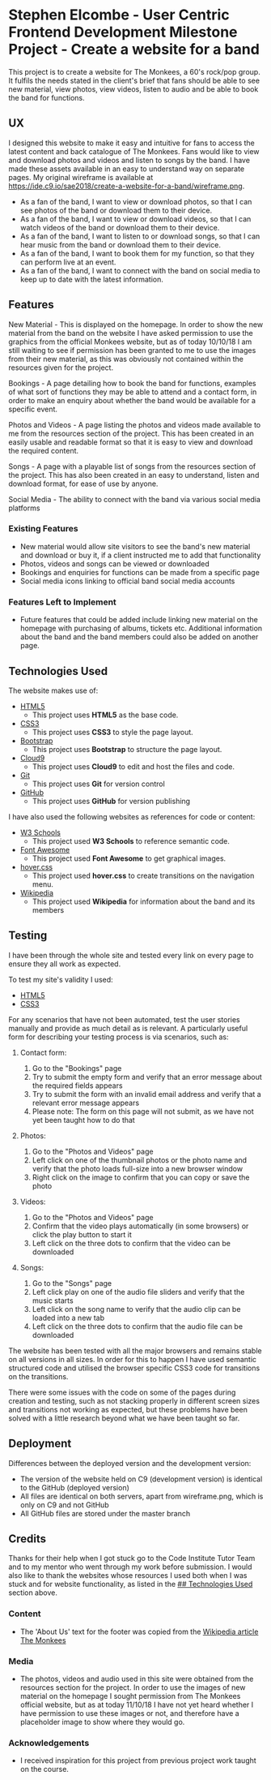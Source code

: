 # Stephen Elcombe - User Centric Frontend Development Milestone Project - Create a website for a band

This project is to create a website for The Monkees, a 60's rock/pop group. It fulfils the needs stated in the client's brief that fans should be able to see new material, view photos, view videos, listen to audio and be able to book the band for functions.

 
## UX
 
I designed this website to make it easy and intuitive for fans to access the latest content and back catalogue of The Monkees. Fans would like to view and download photos and videos and listen to songs by the band. I have made these assets available in an easy to understand way on separate pages. My original wireframe is available at https://ide.c9.io/sae2018/create-a-website-for-a-band/wireframe.png.

- As a fan of the band, I want to view or download photos, so that I can see photos of the band or download them to their device.
- As a fan of the band, I want to view or download videos, so that I can watch videos of the band or download them to their device.
- As a fan of the band, I want to listen to or download songs, so that I can hear music from the band or download them to their device.
- As a fan of the band, I want to book them for my function, so that they can perform live at an event.
- As a fan of the band, I want to connect with the band on social media to keep up to date with the latest information.


## Features

New Material - This is displayed on the homepage. In order to show the new material from the band on the website I have asked permission to use the graphics from the official Monkees website, but as of today 10/10/18 I am still waiting to see if permission has been granted to me to use the images from their new material, as this was obviously not contained within the resources given for the project.

Bookings - A page detailing how to book the band for functions, examples of what sort of functions they may be able to attend and a contact form, in order to make an enquiry about whether the band would be available for a specific event.

Photos and Videos - A page listing the photos and videos made available to me from the resources section of the project. This has been created in an easily usable and readable format so that it is easy to view and download the required content.

Songs - A page with a playable list of songs from the resources section of the project. This has also been created in an easy to understand, listen and download format, for ease of use by anyone.

Social Media - The ability to connect with the band via various social media platforms

 
### Existing Features
- New material would allow site visitors to see the band's new material and download or buy it, if a client instructed me to add that functionality
- Photos, videos and songs can be viewed or downloaded
- Bookings and enquiries for functions can be made from a specific page
- Social media icons linking to official band social media accounts


### Features Left to Implement
- Future features that could be added include linking new material on the homepage with purchasing of albums, tickets etc. Additional information about the band and the band members could also be added on another page.


## Technologies Used

The website makes use of:
- [HTML5](https://www.w3.org)
    - This project uses **HTML5** as the base code.
- [CSS3](https://www.w3.org)
    - This project uses **CSS3** to style the page layout.
- [Bootstrap](https://getbootstrap.com)
    - This project uses **Bootstrap** to structure the page layout.
- [Cloud9](https://ide.c9.io)
    - This project uses **Cloud9** to edit and host the files and code.
- [Git](https://git-scm.com/)
    - This project uses **Git** for version control
- [GitHub](https://github.com)
    - This project uses **GitHub** for version publishing

I have also used the following websites as references for code or content:
- [W3 Schools](www.w3schools.com)
    - This project used **W3 Schools** to reference semantic code.
- [Font Awesome](www.fontawesome.com)
    - This project used **Font Awesome** to get graphical images.
- [hover.css](http://ianlunn.github.io/Hover/)
    - This project used **hover.css** to create transitions on the navigation menu.
- [Wikipedia](www.wikipedia.org)
    - This project used **Wikipedia** for information about the band and its members


## Testing

I have been through the whole site and tested every link on every page to ensure they all work as expected.

To test my site's validity I used:
- [HTML5](https://validator.w3.org/nu/)
- [CSS3](https://jigsaw.w3.org/css-validator/)

For any scenarios that have not been automated, test the user stories manually and provide as much detail as is relevant. A particularly useful form for describing your testing process is via scenarios, such as:

1. Contact form:
    1. Go to the "Bookings" page
    2. Try to submit the empty form and verify that an error message about the required fields appears
    3. Try to submit the form with an invalid email address and verify that a relevant error message appears
    4. Please note: The form on this page will not submit, as we have not yet been taught how to do that

2. Photos:
    1. Go to the "Photos and Videos" page
    2. Left click on one of the thumbnail photos or the photo name and verify that the photo loads full-size into a new browser window
    3. Right click on the image to confirm that you can copy or save the photo

3. Videos:
    1. Go to the "Photos and Videos" page
    2. Confirm that the video plays automatically (in some browsers) or click the play button to start it
    3. Left click on the three dots to confirm that the video can be downloaded

4. Songs:
    1. Go to the "Songs" page
    2. Left click play on one of the audio file sliders and verify that the music starts
    3. Left click on the song name to verify that the audio clip can be loaded into a new tab
    4. Left click on the three dots to confirm that the audio file can be downloaded


The website has been tested with all the major browsers and remains stable on all versions in all sizes. In order for this to happen I have used semantic structured code and utilised the browser specific CSS3 code for transitions on the transitions.

There were some issues with the code on some of the pages during creation and testing, such as not stacking properly in different screen sizes and transitions not working as expected, but these problems have been solved with a little research beyond what we have been taught so far.


## Deployment

Differences between the deployed version and the development version:
- The version of the website held on C9 (development version) is identical to the GitHub (deployed version)
- All files are identical on both servers, apart from wireframe.png, which is only on C9 and not GitHub
- All GitHub files are stored under the master branch


## Credits
Thanks for their help when I got stuck go to the Code Institute Tutor Team and to my mentor who went through my work before submission. I would also like to thank the websites whose resources I used both when I was stuck and for website functionality, as listed in the [## Technologies Used](#technologies-used) section above.

### Content
- The 'About Us' text for the footer was copied from the [Wikipedia article The Monkees](https://en.wikipedia.org/wiki/The_Monkees)


### Media
- The photos, videos and audio used in this site were obtained from the resources section for the project. In order to use the images of new material on the homepage I sought permission from The Monkees official website, but as at today 11/10/18 I have not yet heard whether I have permission to use these images or not, and therefore have a placeholder image to show where they would go.


### Acknowledgements

- I received inspiration for this project from previous project work taught on the course.
